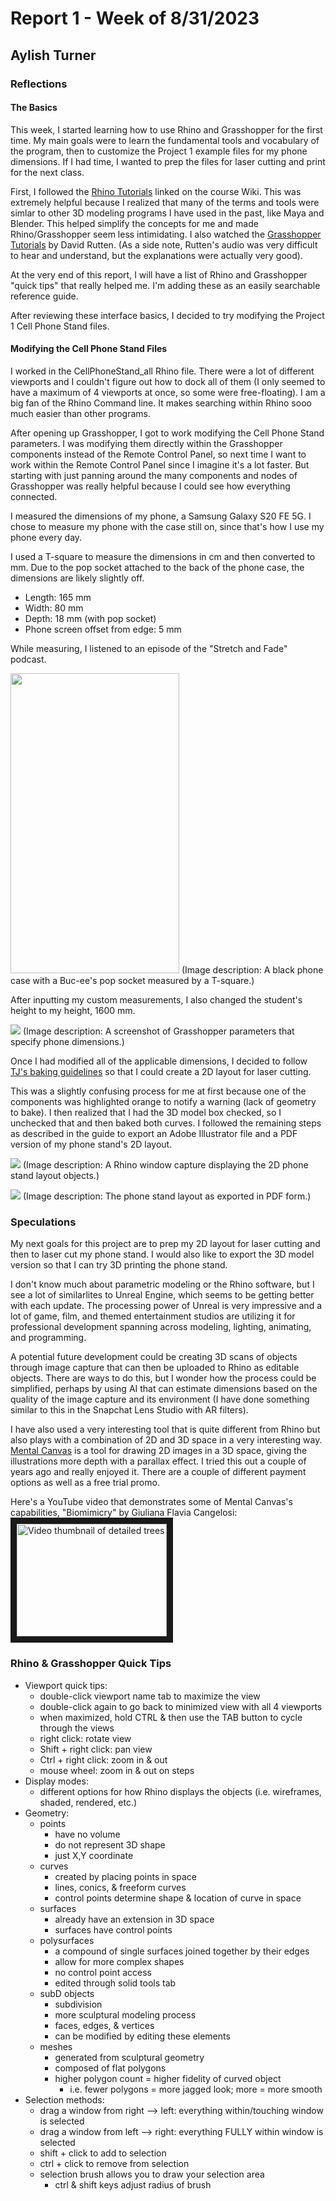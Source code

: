 # Report 1 - Week of 8/31/2023
## Aylish Turner

### Reflections

#### The Basics
This week, I started learning how to use Rhino and Grasshopper for the first time. My main goals were to learn the fundamental tools and vocabulary of the program, then to customize the Project 1 example files for my phone dimensions. If I had time, I wanted to prep the files for laser cutting and print for the next class.

First, I followed the [Rhino Tutorials](https://www.youtube.com/watch?v=V67fq8eCY8A&list=PLWIvZT_UEpWXp1ZYFiQ01w2nf4HApO09t&index=2) linked on the course Wiki. This was extremely helpful because I realized that many of the terms and tools were simlar to other 3D modeling programs I have used in the past, like Maya and Blender. This helped simplify the concepts for me and made Rhino/Grasshopper seem less intimidating. I also watched the [Grasshopper Tutorials](https://vimeopro.com/rhino/grasshopper-getting-started-by-david-rutten) by David Rutten. (As a side note, Rutten's audio was very difficult to hear and understand, but the explanations were actually very good).

At the very end of this report, I will have a list of Rhino and Grasshopper "quick tips" that really helped me. I'm adding these as an easily searchable reference guide.

After reviewing these interface basics, I decided to try modifying the Project 1 Cell Phone Stand files.

#### Modifying the Cell Phone Stand Files

I worked in the CellPhoneStand_all Rhino file. There were a lot of different viewports and I couldn't figure out how to dock all of them (I only seemed to have a maximum of 4 viewports at once, so some were free-floating). I am a big fan of the Rhino Command line. It makes searching within Rhino sooo much easier than other programs. 

After opening up Grasshopper, I got to work modifying the Cell Phone Stand parameters. I was modifying them directly within the Grasshopper components instead of the Remote Control Panel, so next time I want to work within the Remote Control Panel since I imagine it's a lot faster. But starting with just panning around the many components and nodes of Grasshopper was really helpful because I could see how everything connected.

I measured the dimensions of my phone, a Samsung Galaxy S20 FE 5G. I chose to measure my phone with the case still on, since that's how I use my phone every day.

I used a T-square to measure the dimensions in cm and then converted to mm. Due to the pop socket attached to the back of the phone case, the dimensions are likely slightly off.

- Length: 165 mm
- Width: 80 mm
- Depth: 18 mm (with pop socket)
- Phone screen offset from edge: 5 mm

While measuring, I listened to an episode of the "Stretch and Fade" podcast.

<img src="https://github.com/Berkeley-MDes/tdf-fa23-turnipboys/blob/main/weekly-reports/Phone_case_measurements_8_31_23.jpg"  width="270" height="480" />
(Image description: A black phone case with a Buc-ee's pop socket measured by a T-square.)

After inputting my custom measurements, I also changed the student's height to my height, 1600 mm.

![](https://github.com/Berkeley-MDes/tdf-fa23-turnipboys/blob/main/weekly-reports/phone_measurements_8_31_23.PNG)
(Image description: A screenshot of Grasshopper parameters that specify phone dimensions.)

Once I had modified all of the applicable dimensions, I decided to follow [TJ's baking guidelines](https://docs.google.com/presentation/d/1ZdU7iIDoGudH3jucSfdLrt5zrcxYz4Oy5nLrqNIxCa4/edit#slide=id.g240a16639ea_0_0) so that I could create a 2D layout for laser cutting. 

This was a slightly confusing process for me at first because one of the components was highlighted orange to notify a warning (lack of geometry to bake). I then realized that I had the 3D model box checked, so I unchecked that and then baked both curves. I followed the remaining steps as described in the guide to export an Adobe Illustrator file and a PDF version of my phone stand's 2D layout.

![](https://github.com/Berkeley-MDes/tdf-fa23-turnipboys/blob/main/weekly-reports/Phone_Stand_Capture_8_31_23.PNG)
(Image description: A Rhino window capture displaying the 2D phone stand layout objects.)

![](https://github.com/Berkeley-MDes/tdf-fa23-turnipboys/blob/main/weekly-reports/Phone_stand_layout.PNG)
(Image description: The phone stand layout as exported in PDF form.)

### Speculations

My next goals for this project are to prep my 2D layout for laser cutting and then to laser cut my phone stand. I would also like to export the 3D model version so that I can try 3D printing the phone stand.

I don't know much about parametric modeling or the Rhino software, but I see a lot of similarlites to Unreal Engine, which seems to be getting better with each update. The processing power of Unreal is very impressive and a lot of game, film, and themed entertainment studios are utilizing it for professional development spanning across modeling, lighting, animating, and programming. 

A potential future development could be creating 3D scans of objects through image capture that can then be uploaded to Rhino as editable objects. There are ways to do this, but I wonder how the process could be simplified, perhaps by using AI that can estimate dimensions based on the quality of the image capture and its environment (I have done something similar to this in the Snapchat Lens Studio with AR filters).

I have also used a very interesting tool that is quite different from Rhino but also plays with a combination of 2D and 3D space in a very interesting way. [Mental Canvas](https://mentalcanvas.com/) is a tool for drawing 2D images in a 3D space, giving the illustrations more depth with a parallax effect. I tried this out a couple of years ago and really enjoyed it. There are a couple of different payment options as well as a free trial promo.

Here's a YouTube video that demonstrates some of Mental Canvas's capabilities, "Biomimicry" by Giuliana Flavia Cangelosi:
<a href="http://www.youtube.com/watch?feature=player_embedded&v=a2RuG3BHvY4" target="_blank"><img src="http://img.youtube.com/vi/a2RuG3BHvY4/0.jpg" alt="Video thumbnail of detailed trees" width="240" height="180" border="10" /></a>

### Rhino & Grasshopper Quick Tips
- Viewport quick tips:
    - double-click viewport name tab to maximize the view
    - double-click again to go back to minimized view with all 4 viewports
    - when maximized, hold CTRL & then use the TAB button to cycle through the views
    - right click: rotate view
    - Shift + right click: pan view
    - Ctrl + right click: zoom in & out
    - mouse wheel: zoom in & out on steps
- Display modes:
    - different options for how Rhino displays the objects (i.e. wireframes, shaded, rendered, etc.)
- Geometry:
    - points
        - have no volume
        - do not represent 3D shape
        - just X,Y coordinate
    - curves
        - created by placing points in space
        - lines, conics, & freeform curves
        - control points determine shape & location of curve in space
    - surfaces
        - already have an extension in 3D space
        - surfaces have control points
    - polysurfaces
        - a compound of single surfaces joined together by their edges
        - allow for more complex shapes
        - no control point access
        - edited through solid tools tab
    - subD objects
        - subdivision
        - more sculptural modeling process
        - faces, edges, & vertices
        - can be modified by editing these elements
    - meshes
        - generated from sculptural geometry
        - composed of flat polygons
        - higher polygon count = higher fidelity of curved object
            - i.e. fewer polygons = more jagged look; more = more smooth
- Selection methods:
    - drag a window from right —> left: everything within/touching window is selected
    - drag a window from left —> right: everything FULLY within window is selected
    - shift + click to add to selection
    - ctrl + click to remove from selection
    - selection brush allows you to draw your selection area
        - ctrl & shift keys adjust radius of brush
